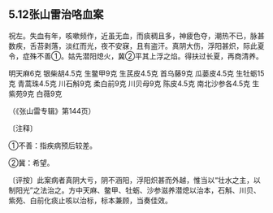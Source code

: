 ## 5.12张山雷治咯血案

祝左。失血有年，咳嗽频作，近虽无血，而痰稠且多，神疲色夺，潮热不已，脉甚数疾，舌苔剥落，淡红而光，夜不安寐，且有盗汗。真阴大伤，浮阳甚炽，际此夏令，症殊不善①。姑先潜阳熄火，冀②平其上浮之焰。得扶过长夏，再商清养。

明天麻6克 银柴胡4.5克 生鳖甲9克 生芪皮4.5克 首乌藤9克 瓜蒌皮4.5克 生牡蛎15克 青蒿珠4.5克 川石斛9克 柔白前9克 川贝母9克 陈皮4.5克 南北沙参各4.5克 生紫苑9克 白薇9克

（《张山雷专辑》第144页）

〔注释〕

①不善：指疾病预后较差。

②冀：希望。

〔评按〕此案病者真阴大亏，阴不涵阳，浮阳炽甚而外越，惟当以“壮水之主，以制阳光”之法治之。方中天麻、鳖甲、牡蛎、沙参滋养潜熄以治本，石斛、川贝、紫苑、白前化痰止咳以治标，标本兼顾，当奏佳效。
